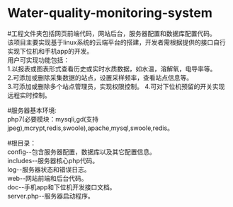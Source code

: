 # Water-quality-monitoring-system
#工程文件夹包括网页前端代码，网站后台，服务器配置和数据库配置代码。  
该项目主要实现基于linux系统的云端平台的搭建，开发者需根据提供的接口自行实现下位机和手机app的开发。  
用户可实现功能包括：  
1.以报表或图表形式查看历史或实时水质数据，如水温，溶解氧，电导率等。  
2.可添加或删除采集数据的站点，设置采样频率，查看站点信息等。    
3.可添加或删除多个站点管理员，实现权限控制。 
4.可对下位机预留的开关实现远程实时控制。  

#服务器基本环境:  
php7(必要模块：mysqli,gd(支持jpeg),mcrypt,redis,swoole),apache,mysql,swoole,redis。

#根目录：  
config--包含服务器配置，数据库以及其它配置信息。  
includes--服务器核心php代码。  
log--服务器状态和错误日志。  
web--网站前端和后台代码。  
doc--手机app和下位机开发接口文档。  
server.php--服务器启动程序。  
